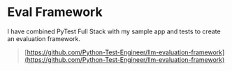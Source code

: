 # Eval Framework

I have combined PyTest Full Stack with my sample app and tests to create an evaluation framework.

> [https://github.com/Python-Test-Engineer/llm-evaluation-framework](https://github.com/Python-Test-Engineer/llm-evaluation-framework)